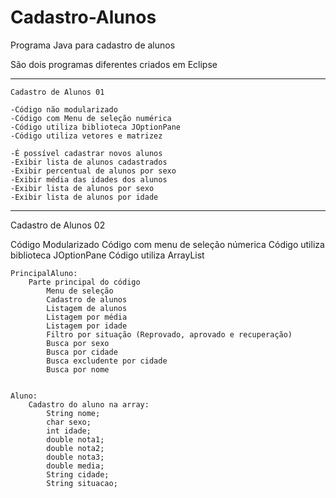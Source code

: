 # Cadastro-Alunos
Programa Java para cadastro de alunos

São dois programas diferentes criados em Eclipse

-----------------------------------------------------------  

	Cadastro de Alunos 01

  	-Código não modularizado
 	-Código com Menu de seleção numérica
  	-Código utiliza biblioteca JOptionPane
  	-Código utiliza vetores e matrizez
  
 	-É possível cadastrar novos alunos
  	-Exibir lista de alunos cadastrados
  	-Exibir percentual de alunos por sexo
  	-Exibir média das idades dos alunos
  	-Exibir lista de alunos por sexo
  	-Exibir lista de alunos por idade
  
-----------------------------------------------------------  
  
Cadastro de Alunos 02

  Código Modularizado
  Código com menu de seleção númerica
  Código utiliza biblioteca JOptionPane
  Código utiliza ArrayList
  
  	PrincipalAluno:
    	Parte principal do código
			Menu de seleção
    		Cadastro de alunos
    		Listagem de alunos
  			Listagem por média
    		Listagem por idade
    		Filtro por situação (Reprovado, aprovado e recuperação)
    		Busca por sexo
    		Busca por cidade
    		Busca excludente por cidade
    		Busca por nome
   
	
	Aluno:
 		Cadastro do aluno na array:
			String nome;
			char sexo;
			int idade;
			double nota1;
			double nota2;
			double nota3;
      		double media;
      		String cidade;
      		String situacao;
